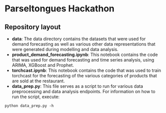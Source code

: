 # Parseltongues Hackathon


## Repository layout
- **data**: The data directory contains the datasets that were used for demand forecasting as well as various other data representations that were generated during modelling and data analysis.
- **product_demand_forecasting.ipynb**: This notebook contains the code that was used for demand forecasting and time series analysis, using ARIMA, XGBoost and Prophet.
- **torchcast.ipynb**: This notebook contains the code that was used to train torchcast for the forecasting of the various categories of products that are sold at the restaurant.
- __data_prep.py__: This file serves as a script to run for various data preprocessing and data analysis endpoints. For information on how to run the script, execute:
```
python data_prep.py -h
```
